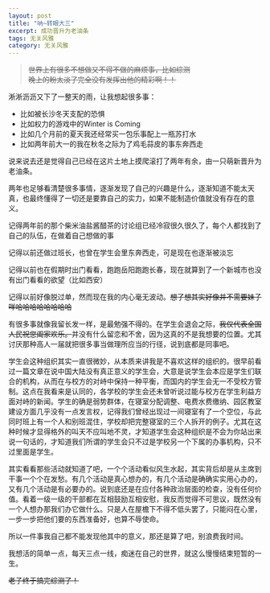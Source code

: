 ```yaml
---
layout: post
title: "呐~转眼大三"
excerpt: 成功晋升为老油条
tags: 无关风雅
category: 无关风雅
---
```


> ~~世界上有很多不想做又不得不做的麻烦事，比如综测~~  
> ~~晚上的粉太淡了完全没有发挥出他的精彩啊！！~~

淅淅沥沥又下了一整天的雨，让我想起很多事：

* 比如被长沙冬天支配的恐惧
* 比如权力的游戏中的Winter is Coming
* 比如几个月前的夏天我还经常买一包乐事配上一瓶苏打水
* 比如两年前大一的我在秋冬之际为了鸡毛蒜皮的事东奔西走

说来说去还是觉得自己已经在这片土地上摸爬滚打了两年有余，由一只萌新晋升为老油条。

两年也足够看清楚很多事情，逐渐发现了自己的兴趣是什么，逐渐知道不能太天真，也最终懂得了一切还是要靠自己的实力，如果不能制造价值就没有存在的意义。

记得两年前的那个柴米油盐酱醋茶的讨论组已经冷寂很久很久了，每个人都找到了自己的队伍，在做着自己想做的事

记得以前还做过班长，也曾在学生会里东奔西走，可是现在也逐渐被淡忘

记得以前也在假期时出门看看，跑跑岳阳跑跑长春，现在就算到了一个新城市也没有出门看看的欲望（比如西安）

记得以前好像脱过单，然而现在我的内心毫无波动。~~想了想其实好像并不需要妹子咩哈哈哈哈哈哈哈哈~~

有很多事就像我留长发一样，是最勉强不得的。在学生会退会之际，~~我仅代表全国人民祝您阖家欢乐。~~并没有什么留恋和不舍，因为这真的不是我想要的位置。尤其讨厌那种高人一届就把很多事当做理所应当的行径，说到底都是同事吧。

学生会这种组织其实一直很微妙，从本质来讲我是不喜欢这样的组织的。很早前看过一篇文章在说中国大陆没有真正意义的学生会，大意是说学生会本应是学生们联合的机构，从而在与校方的对峙中保持一种平衡，而国内的学生会无一不受校方管制。这点在我看来是认同的，各学校的学生会还未曾听说过能与校方在学生利益方面对峙的新闻。学生的确是弱势群体，在寝室分配调整、电费水费缴纳、园区教室建设方面几乎没有一点发言权，记得我们曾经出现过一间寝室有了一个空位，与此同时班上有一个人和别班混住，学校却把完整寝室的三个人拆开的例子。尤其在这种时候才显得格外的叫天不应叫地不灵，才知道学生会这种组织是不会为你站出来说一句话的，才知道我们所谓的学生会只不过是学校另一个下属的办事机构，只不过里面是学生。

其实看看那些活动就知道了吧，一个个活动看似风生水起，其实背后却是从主席到干事一个个在发愁。有几个活动是真心想办的，有几个活动是确确实实用心办的，又有几个活动是有必要办的。说到底还是在应付各种政治层面的检查，没有任何价值。看着一级一级的干部都在互相鼓励互相安慰，我反而觉得不可思议，既然没有一个人想办那我们办它做什么。只是人在屋檐下不得不低头罢了，只能闷在心里，一步一步把他们要的东西准备好，也算不辱使命。

所以一件事我自己都不能发现他其中的意义，那还是算了吧，别浪费我时间。

我想活的简单一点，每天三点一线，痴迷在自己的世界，就这么慢慢结束短暂的一生。

~~老子终于搞完综测了！~~
